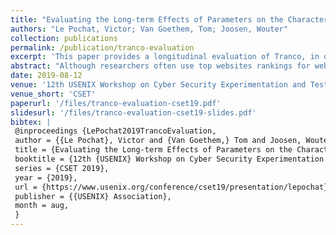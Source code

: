 ```yaml
---
title: "Evaluating the Long-term Effects of Parameters on the Characteristics of the Tranco Top Sites Ranking"
authors: "Le Pochat, Victor; Van Goethem, Tom; Joosen, Wouter"
collection: publications
permalink: /publication/tranco-evaluation
excerpt: 'This paper provides a longitudinal evaluation of Tranco, in order to make researchers aware of its properties.'
abstract: "Although researchers often use top websites rankings for web measurements, recent studies have shown that due to the inherent properties and susceptibility to manipulation of these rankings, they potentially have a large and unknown influence on research results and conclusions. As a response, we provide Tranco, a research-oriented approach for aggregating these rankings transparently and reproducibly. We analyze the long-term properties of the Tranco ranking and determine whether it contains a balanced set of domains. We compute how well Tranco captures websites that are responsive, regularly visited and benign. Through one year of rankings, we also examine how the default parameters of Tranco create a stable, robust and comprehensive ranking. Through our evaluation, we provide an understanding of the characteristics of Tranco that are important for research and of the impact of parameters on the ranking composition. This informs researchers who want to use Tranco in a sound and reproducible manner."
date: 2019-08-12
venue: '12th USENIX Workshop on Cyber Security Experimentation and Test'
venue_short: 'CSET'
paperurl: '/files/tranco-evaluation-cset19.pdf'
slidesurl: '/files/tranco-evaluation-cset19-slides.pdf'
bibtex: |
 @inproceedings {LePochat2019TrancoEvaluation,
 author = {{Le Pochat}, Victor and {Van Goethem,} Tom and Joosen, Wouter},
 title = {Evaluating the Long-term Effects of Parameters on the Characteristics of the {Tranco} Top Sites Ranking},
 booktitle = {12th {USENIX} Workshop on Cyber Security Experimentation and Test},
 series = {CSET 2019},
 year = {2019},
 url = {https://www.usenix.org/conference/cset19/presentation/lepochat},
 publisher = {{USENIX} Association},
 month = aug,
 }
---
```

